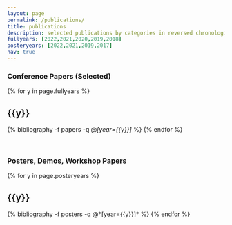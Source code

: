 ```yaml
---
layout: page
permalink: /publications/
title: publications
description: selected publications by categories in reversed chronological order. generated by jekyll-scholar.
fullyears: [2022,2021,2020,2019,2018]
posteryears: [2022,2021,2019,2017]
nav: true
---
```


<div>
<h3>Conference Papers (Selected)</h3>
  <div class="publications">

  {% for y in page.fullyears %}
    <h2 class="year">{{y}}</h2>
    {% bibliography -f papers -q @*[year={{y}}]* %}
  {% endfor %}

  </div>
</div>

<br>

<div>
<h3>Posters, Demos, Workshop Papers</h3>
  <div class="publications">
  {% for y in page.posteryears %}
    <h2 class="year">{{y}}</h2>
    {% bibliography -f posters -q @*[year={{y}}]* %}
  {% endfor %}

  </div>
</div>
